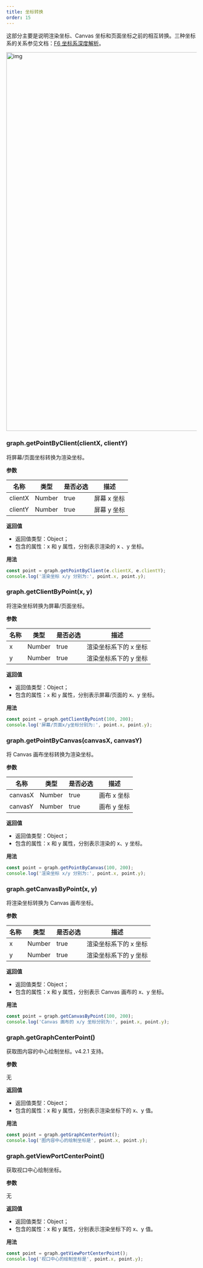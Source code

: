 ```yaml
---
title: 坐标转换
order: 15
---
```


这部分主要是说明渲染坐标、Canvas 坐标和页面坐标之前的相互转换。三种坐标系的关系参见文档：[F6 坐标系深度解析](/zh/docs/manual/advanced/coordinate-system)。

<img src='https://gw.alipayobjects.com/mdn/rms_f8c6a0/afts/img/A*Dzz_R5yJEooAAAAAAAAAAABkARQnAQ' alt='img' width='1000'/>

### graph.getPointByClient(clientX, clientY)

将屏幕/页面坐标转换为渲染坐标。

**参数**

| 名称    | 类型   | 是否必选 | 描述        |
| ------- | ------ | -------- | ----------- |
| clientX | Number | true     | 屏幕 x 坐标 |
| clientY | Number | true     | 屏幕 y 坐标 |

**返回值**

- 返回值类型：Object；
- 包含的属性：x 和 y 属性，分别表示渲染的 x 、y 坐标。

**用法**

```javascript
const point = graph.getPointByClient(e.clientX, e.clientY);
console.log('渲染坐标 x/y 分别为:', point.x, point.y);
```

### graph.getClientByPoint(x, y)

将渲染坐标转换为屏幕/页面坐标。

**参数**

| 名称 | 类型   | 是否必选 | 描述                  |
| ---- | ------ | -------- | --------------------- |
| x    | Number | true     | 渲染坐标系下的 x 坐标 |
| y    | Number | true     | 渲染坐标系下的 y 坐标 |

**返回值**

- 返回值类型：Object；
- 包含的属性：`x` 和 `y` 属性，分别表示屏幕/页面的 x、y 坐标。

**用法**

```javascript
const point = graph.getClientByPoint(100, 200);
console.log('屏幕/页面x/y坐标分别为:', point.x, point.y);
```

### graph.getPointByCanvas(canvasX, canvasY)

将 Canvas 画布坐标转换为渲染坐标。

**参数**

| 名称    | 类型   | 是否必选 | 描述        |
| ------- | ------ | -------- | ----------- |
| canvasX | Number | true     | 画布 x 坐标 |
| canvasY | Number | true     | 画布 y 坐标 |

**返回值**

- 返回值类型：Object；
- 包含的属性：x 和 y 属性，分别表示渲染的 x、y 坐标。

**用法**

```javascript
const point = graph.getPointByCanvas(100, 200);
console.log('渲染坐标 x/y 分别为:', point.x, point.y);
```

### graph.getCanvasByPoint(x, y)

将渲染坐标转换为 Canvas 画布坐标。

**参数**

| 名称 | 类型   | 是否必选 | 描述                  |
| ---- | ------ | -------- | --------------------- |
| x    | Number | true     | 渲染坐标系下的 x 坐标 |
| y    | Number | true     | 渲染坐标系下的 y 坐标 |

**返回值**

- 返回值类型：Object；
- 包含的属性：x 和 y 属性，分别表示 Canvas 画布的 x、y 坐标。

**用法**

```javascript
const point = graph.getCanvasByPoint(100, 200);
console.log('Canvas 画布的 x/y 坐标分别为:', point.x, point.y);
```

### graph.getGraphCenterPoint()

获取图内容的中心绘制坐标。v4.2.1 支持。

**参数**

无

**返回值**

- 返回值类型：Object；
- 包含的属性：x 和 y 属性，分别表示渲染坐标下的 x、y 值。

**用法**

```javascript
const point = graph.getGraphCenterPoint();
console.log('图内容中心的绘制坐标是', point.x, point.y);
```

### graph.getViewPortCenterPoint()

获取视口中心绘制坐标。

**参数**

无

**返回值**

- 返回值类型：Object；
- 包含的属性：x 和 y 属性，分别表示渲染坐标下的 x、y 值。

**用法**

```javascript
const point = graph.getViewPortCenterPoint();
console.log('视口中心的绘制坐标是', point.x, point.y);
```
